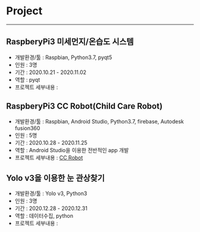 # Project

***

## RaspberyPi3 미세먼지/온습도 시스템   
  - 개발환경/툴 : Raspbian, Python3.7, pyqt5 
  - 인원 : 3명   
  - 기간 : 2020.10.21 - 2020.11.02
  - 역할 : pyqt
  - 프로젝트 세부내용 : 
  
## RaspberyPi3 CC Robot(Child Care Robot)     
  - 개발환경/툴 : Raspbian, Android Studio, Python3.7, firebase, Autodesk fusion360     
  - 인원 : 5명    
  - 기간 : 2020.10.28 - 2020.11.25
  - 역할 : Android Studio을 이용한 전반적인 app 개발
  - 프로젝트 세부내용 : [CC Robot](https://github.com/J-jihee/Project/tree/main/CC_Robot)
   
## Yolo v3을 이용한 눈 관상찾기    
  - 개발환경/툴 : Yolo v3, Python3
  - 인원 : 3명
  - 기간 : 2020.12.28 - 2020.12.31
  - 역할 : 데이터수집, python
  - 프로젝트 세부내용 : 
